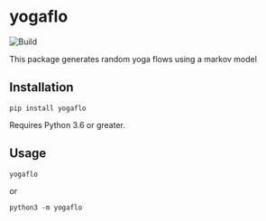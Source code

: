 # yogaflo

![Build](https://github.com/strawberry-jam-cabal/yogaflo/workflows/Build/badge.svg)

This package generates random yoga flows using a markov model

## Installation

```
pip install yogaflo
```
Requires Python 3.6 or greater.


## Usage

```
yogaflo
```

or

```
python3 -m yogaflo
```
